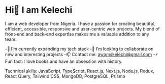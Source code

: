 # Hi👋 I am Kelechi

I am a web developer from Nigeria. I have a passion for creating beautiful, efficient, accessible, responsive and user-centric web projects. My blend of front-end and back-end expertise makes me a valuable addition to any team.


-🔭 I’m currently expanding my tech stack
-👯 I’m looking to collaborate on new and interesting projects
-📫 Contact me: awomskelechi@gmail.com
-⚡ Fun fact: I love books and have an obsession with history. 

Technical skills: JavaScript, TypeScript, React.js, Next.js, Node.js, Redux, React Query, Tailwind CSS, MongoDB, PostgreSQL, Prisma

